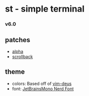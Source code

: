 # st - simple terminal
### v6.0

## patches

 - [alpha](https://st.suckless.org/patches/alpha/)
 - [scrollback](https://st.suckless.org/patches/scrollback/)

## theme

 - colors: Based off of [vim-deus](https://github.com/ajmwagar/vim-deus)
 - font: [JetBrainsMono Nerd Font](https://github.com/ryanoasis/nerd-fonts/tree/master/patched-fonts/JetBrainsMono)

